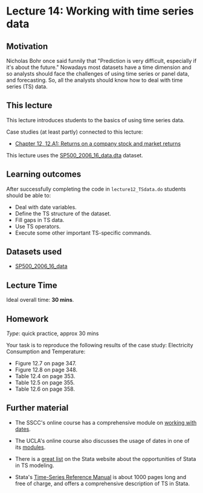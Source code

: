 


# Lecture 14: Working with time series data

## Motivation

Nicholas Bohr once said funnily that "Prediction is very difficult, especially if it's about the future." Nowadays most datasets have a time dimension and so analysts should face the challenges of using time series or panel data, and forecasting. So, all the analysts should know how to deal with time series (TS) data. 

## This lecture

This lecture introduces students to the basics of using time series data.

Case studies (at least partly) connected to this lecture:
  - [Chapter 12, 12.A1: Returns on a company stock and market returns](https://gabors-data-analysis.com/casestudies/#ch12a-returns-on-a-company-stock-and-market-returns)

This lecture uses the [SP500_2006_16_data.dta](https://osf.io/gds5t) dataset.

## Learning outcomes
After successfully completing the code in `lecture12_TSdata.do` students should be able to:

  - Deal with date variables.
  - Define the TS structure of the dataset.
  - Fill gaps in TS data.
  - Use TS operators.
  - Execute some other important TS-specific commands.

## Datasets used

* [SP500_2006_16_data](https://osf.io/gds5t)

## Lecture Time

Ideal overall time: **30 mins**.

## Homework

*Type*: quick practice, approx 30 mins

Your task is to reproduce the following results of the case study: Electricity Consumption and Temperature:

  - Figure 12.7 on page 347.
  - Figure 12.8 on page 348.
  - Table 12.4 on page 353.
  - Table 12.5 on page 355.
  - Table 12.6 on page 358.

## Further material

  - The SSCC's online course has a comprehensive module on [working with dates](https://sscc.wisc.edu/sscc/pubs/stata_dates.htm).

  - The UCLA's online course also discusses the usage of dates in one of its [modules](https://stats.oarc.ucla.edu/stata/modules/using-dates-in-stata/).

  - There is a [great list](https://www.stata.com/features/time-series/) on the Stata website about the opportunities of Stata in TS modeling.

  - Stata's [Time-Series Reference Manual](https://www.stata.com/manuals/ts.pdf) is about 1000 pages long and free of charge, and offers a comprehensive description of TS in Stata.

